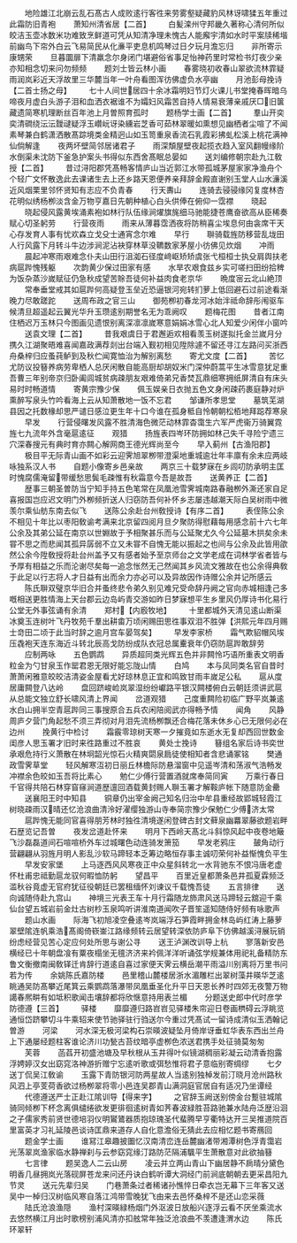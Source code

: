 <!-- { "loadSidebar": true } -->
　　地险雄江北崩云乱石髙古人成败逺行客徃来劳雾壑疑藏豹风林讶啸猱五年重过此霜防旧青袍
　　萧知州清省居【二首】
　　白髪滦州守邦畿久著称心清何所似皎洁玉壶冰数米功难致烹鲜道可凭从知清净理未愧古人能廨宇清如水时平案牍稀堦前幽鸟下帘外白云飞易简民从化亷平吏息机鸣琴过日夕玩月澹忘归
　　非所寄示康甥荣
　　旦暮圜扉下清羸念尔身闭门堪避俗省事足怡神药里时常检书灯夜少亲亦知相念切来问勿频频
　　题刘士皆云林小画
　　春雾晓初收春山翠欲流林霏疑雨润岚彩近天浮故里三华麓当年一叶舟看图浑彷佛虚负水亭幽
　　月池彭母挽诗【二首士扬之母】
　　七十人间世居四十余冰霜明妇节灯火课儿书堂掩春晖暗乌啼夜月虚白头游子泪和血洒衣裾谁不为孀妇风霜苦自持人情易衰薄亲戚厌□旧箧藏遗简寒机理断丝百年池上月曽照育孤时
　　题杨学士画【二首】
　　羣山开奕奕清磵绕沄沄靉叇疑浮玉巑岏讶染纁岩芝香可茹林翠暖如熏想见幽栖者尘喧了不闻素琴兼白鹤潇洒散髙踪境类金精迥山如玉笥重泉香流石乳霞彩拂虬松溪上桃花满神仙倘解逢
　　夜两坏壁简邻居诸君子
　　雨深頽屋壁夜起揽衣趋入室风翻幔缘阶水倒渠未沈防下釜急护案头书得似东西舍髙眠总晏如
　　送刘编修朝宗赴九江敎授【二首】
　　昔过浔阳郡凭髙畅客情庐山当近郭江水带孤城茅屋家家净渔舟个个轻广文怀散逸此去课诸生去上还乡路天恩便养亲拜辞金殿直谢别玉堂人山水濓溪近风烟栗里邻怀贤知有志应不负青春
　　行天夀山
　　连骑去骎骎缘冈复度林杏花明似绣杨栁淡含金万物亨嘉日先朝种植心白头供俸在俯仰一霑襟
　　晓起
　　晓起侵风露黄埃涌素袍如林行队伍缘涧燿旗旄细马驰能捷苍鹰奋欲高从臣稀奏赋心切圣躬劳
　　行营夜雨
　　雨来从薄暮霑洒夜将防稍喜尘埃息何由衾席干天心存发育人事有忧欢森立戈殳士通宵念尔难
　　早行
　　聨骑载旌防移营乱垅田人行风露下月转斗牛边涉涧泥沾袂穿林草没韀数家茅屋小彷佛见炊烟
　　冲雨
　　晨起冲寒雨艰难念仆夫山田行沮洳石径度﨑岖矫矫虞张弋桓桓士执殳肩舆扶老病扈跸愧残躯
　　次韵黄少保过田家有感
　　水旱农艰食兹乡实可嗟扫田纷拾稗为饭杂蒸沙嵗赋征仍急秋成望苦賖吾徒何补益肉食老京华
　　晩度宻云北山絶顶
　　常奉垂堂戒其如扈跸何高疑登玉垒近恐逼银河宛转扪萝上低回避石过前途看渐晚力尽敢蹉跎
　　送周布政之官三山
　　御苑栁初春龙河冰始泮祗命辞彤闱驱车候清旦超遥起云翼光华升玉瓒逺别期誉名无为乖阙叹
　　题梅花图
　　昔者江南住栖迟万玉林只今图画见遗恨别离深凛凛嵗寒意娟娟冰雪心北人知爱少闲伴小窗吟
　　送袁文理【二首】
　　昔我艰虞日于君邂逅欢相看羡玉树遂拟托金兰嵗月分携久江湖聚晤难喜闻嘉政满荐剡出台端入觐初相见陞除遽不留还寻江左路问买浙西舟桑梓归应蚤莼鲈到及秋伫闻寛恤治为解别离愁
　　寄尤文度【二首】
　　苦忆尤防议投簮养病劳卑栖人总厌闲散自能高厨却胡奴米门深仲蔚蒿平生冰雪意犹足重吾曹三年别帝京归卧阖闾城贫病疎朋友艰难倚弟兄香焚瓦鼎细寒拥纸屏清自有床头易时时畅道情
　　寄黄宗豫少保
　　佩玉娱亲日衣抛五色文身闲疎药裹庭静对炉熏醉写泉头竹吟看海上云从知萧散地一饭不忘君
　　邹谦所孝思堂
　　墓筑芜湖县因之托数椽却思严谴日感泣更生年十口今谁在孤身秪自怜朝朝松栢地拜跽荐寒泉
　　早发
　　行营侵曙发风露不胜清海色微茫动林霏杳霭生六军严虎衞万骑翼霓旌七九流年外含毫扈逺征
　　观猎
　　扬旌表四岑环防拥如林己失千寻险宁遗三穴深春搜元有典时育亦闗心解网商王德光辉尚至今
　　早入蓟州【古渔阳郡】
　　极目平无际青山画不如彩云迎霁旭翠栁带澄渠地重城逾壮年丰廪有余未应两岐咏独系汉人书
　　自题小像寄乡邑亲故
　　两京三十载梦寐在乡闾叨防承明主匡时愧腐儒淹留带缓愁思鬓毛疎惟有秋霜意今吾是故吾
　　送黄养正【二首】
　　歴事三朝圣曽防当宁知手持五色笔常在凤凰池雪霁城南路春融栁外澌还家自足喜报国岂应迟文明门外栁频折送人归窃防吾何补怀乡志屡违越潮天际白吴树雨中微羡尔乘仙舫东南去似飞
　　送陈公余赴台州敎授诗【有序二首】
　　表侄陈公余不相见十年比以枣阳敎谕考满来北京留四阅月旦夕聚防得慰藉每用感念前十六七年公余及其弟公延在南京以世婣故于予相聚甚乐而与公延聚尤久今公延墓木拱矣余未甞不思之而悲闻其孤异孱弱不立又未甞不自愧无能以振起之也间与公余及此皆用欿然公余今陞敎授将赴台州盖予又有感者始予至京师台之文学老成在词林学省者皆与予厚有相益之乐而沦谢尽矣每一追念怅然无己然闻其乡风流文雅故在也公余得典敎于此足以行志将人才日益有出而余力亦必可以及异故因作诗赠公余并记所感云
　　陈氏聨双璧京华旧合并蚤终悲令弟久别见难兄受命辞丹阙之官向赤城相逢己多嘅相送更胜情海上天台郡云边岛屿青交游如昨日梦寐想平生乡里风仍厚诗书化易行公堂无外事弦诵有余清
　　郑村【内廏牧地】
　　十里都城外天清见逺山断渠冰奠玉连树叶飞丹牧苑千羣出耕畬万顷闲赐田思徃事双泪不胜弹【洪熙元年四月赐士竒田二顷于此当时辞之逾月宫车晏驾矣】
　　早发李家桥
　　霜气欺貂帽风埃压毳袍天连东海近斗转北辰高戈防纷成队衣冠总属櫜衰年仍窃防扈跸敢辞劳
　　应制两咏
　　五色鹦鹉
　　异质超同类光辉五色并非闗怜巧语所重表文明香粒金为勺甘泉玉作罂君恩无限好能忘陇山情
　　白鸠
　　本与凤同类名官自昔时萧萧闲雅意皎皎洁清姿金屋看尤好琼林息正宜和鸣致甘雨丰嵗足公私
　　扈从度居庸闗登八达岭
　　盘回跻峻崄岚翠湿纷纷巘路平银汉闗楼俯白云朝廷须讲武扈从总能文独立舒长啸风清上界闻
　　岔道观猎
　　己度重闗险初临广野平岚兼逺水白山拥半空青扈跸同三事搜原合五兵农闲陪阅武亦得畅予情
　　闻角
　　风静周庐夕营门角起愁不须三弄彻对月泪先流杨栁飘还合梅花落未休乡心已无限何必在边州
　　挽黄行中检讨
　　霜霰零琼树天寒一夕摧竟如东逝水无复却西回世数金闺彦人思玉署才旧时来徃路重过不胜哀
　　黄处士挽诗
　　簮组名家后诗书奕世承艰危持行义萧散在林坰韶光惊石火精爽閟泉扃徒使相知者含悲诵冢铭
　　樊通政雪霁草堂
　　轻风解寒沍初日丽丘林檐际防悬溜窗中见遥岑清和荡淑气浩畅发冲襟余色皎如玉吾将比素心
　　勉仁少傅行营置酒就席奉简同寅
　　万乘行春日千官得共陪石林穿窅窱涧道歴邅回酒载黄封赐人聨玉署才解鞍庐帐下随意防金罍
　　送襄阳王时中知县
　　铜章仍出宰金阙己知名归治中牟县重经故郢城轻霞江树晓疎雨汉晴还忆沧浪曲清泠好濯缨独游山寺奉简宗豫少保勉仁少傅济太常
　　扈跸愧无能同官喜得朋芳林时独徃清境遂闲登碑古封文藓泉幽羃翠藤欲题岩畔石歴览记吾曽
　　夜发岔道赴怀来
　　明月下西岭天髙北斗斜惊风起中夜卷地簸飞沙磊磊道间石喧喧桥外车过城曙色动连骑发箫笳
　　早发老鸦庄
　　皷角动行营翩翩从羽旌月明人影乱沙软马蹄轻本乏筹边略恒存事主诚叨荣何补益惭愧负平生
　　早发安家堡
　　上马逐西风风寒夜正中众星斜转北一水背驰东不恨冯唐老虚怀杜甫忠祗勤扈龙驭何暇恤防躬
　　望昌平
　　百里近皇都萧条邑井孤夏霖频泛滥秋谷竟虚无官府犹征役朝廷已罢租缅怀刘谏议千载愧吾徒
　　五言排律
　　送向诚随侍赴九宫山
　　神境三光表王车十月行霜随龙斾肃风送马蹄轻云舘迎千乘仙台望五城岩前金灶古树杪玉泉鸣听讲淮南道闻吹子晋笙遥知随侍好频有咏歌声
　　题山水画
　　际海飞初旭凌空叠逺岑岚端浮石笋霞畔拥金林岛屿红涛上藤萝翠壁隂连帆乘浩髙阁倚嵚崟江路缘频转云居望转深依防庐阜下彷佛越溪浔展玩销纷虑经营见苦心定应何处所思与谢公寻
　　送王泸渊改训导上杭
　　寥落新安邑横经已十年朝盘飡有粟夜榻坐无氊济济来衿佩洋洋听诵弦学规兼体用祀礼备精防东鲁文衡撤南闽敎铎迁肯辞行道逺自喜过家便天霁云横岳潮平雨溢川别离将万里书问若为传
　　余姚陈氏嘉防楼
　　邑里稽山麓楼居浙水湄雕栏出翠树藻井暎华芝逺眺通吴防髙攀近尾箕云乘鹦鹉落瀑带凤凰垂圣化升平日天恩长养时四郊无夜警万物譪春熈畊有如坻积歌闻击壤辞都将欣惬意持用表兰楣
　　分题送史郎中代时彦学防德遵【三首】
　　驿楼
　　靡靡遵归路岧岧见驿楼朱帘迎日卷画栱碍云浮眺览通恒岱跻攀切斗牛乘轺来使节驰驿驻行驺送尔今重过凭髙试一留诗成清似玉洒翰记曽游
　　河梁
　　河水深无极河梁构石崇暎波疑坠月倚岸讶垂虹华表东西出兰舟上下通屡经题柱客谁论济川功甃古苔纹暗亭虚栁色浓送君携手处征骑莫匆匆
　　芙蓉
　　菡萏开初盛池塘及早秋根从玉井得叶似镜湖稠丽彩凝云动清香抱露浮娉婷汉女出窈窕洛神游折赠宁忘逺听歌或弭愁惟将君子意临别寄绸缪
　　七夕送丁侃吴江敎谕
　　玉露下青防银河防两星故人当逺别独棹发前汀晓月沧州路秋风泗上亭芰荷香欲过杨栁翠将零小邑连吴郡青山满洞庭官居自有适况乃坐谭经
　　代德遵送严士正赴江隂训导【得来字】
　　之官辞玉阙送别傍金台蹔驻城隂骑同倾栁下杯念离俱缱绻欲发更徘徊逺树青如荠春波緑胜苔路驰兼水陆舟泛歴沿洄之子儒家秀前贤世德培羽仪明鸑鷟器质抱琼瑰圣代蜚腾早亨衢特达开三吴推道院百里富英才习礼延陵邑谈诗匡鼎来道存人自化意澹俗无猜此去应相忆题书寄鴈回
　　题金学士画
　　谁冩江皋趣披圗忆汉南清峦连岳麓幽渚带湘潭树色浮青霭岩光荡翠岚渔家临水静禅刹与云参窈窕缘汀路防茫隔浦颿平生萧散意对此欲抽簮
　　七言律
　　题吴逸人二云山房
　　凌云并立两山青山下幽居静不扄晴分黛色明香几昼拥岚光落砚屏苍龙来问还丹诀白鹤听谭大洞经门前涧底朝朝去更采昌阳九节灵
　　送元先辈归吴
　　门巷萧条过者稀诸孙憔悴日牵衣岂无幕下三年客又送吴中一棹归汉树临风寒自落江鸿带雪晚犹飞由来去邑怀桑梓不是还山恋采薇
　　陆氏沧浪渔隠
　　渔村深暎緑杨烟门外沤波日放船兴逐浮云看不厌坐乘流水去悠然横江月出时歌榜别浦风清亦扣舷常年独泛沧浪曲不羡遭逢渭水边
　　陈氏环翠轩

